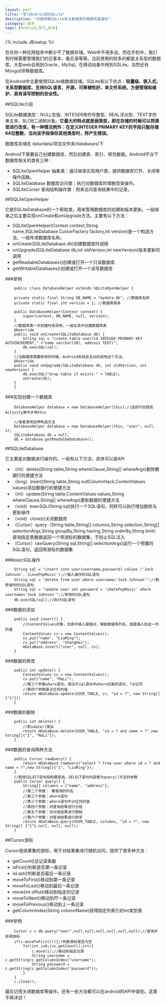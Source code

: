 ```yaml
---
layout: post
title: "学习Android的SQLite"
description: "详细讲解SQLite有关数据库的增删改查操作"
category: 技术
tags: [Android,学习,技术]
---
```

{% include JB/setup %}

在任何一种应用程序中都少不了数据存储，Web中不用多说。而在手机中，我们有时候需要管理我们的记事本，备忘录等等。当前使用的较多的都是关系型的数据库，大型web会用到Oracle，MySql。在移动设备中用到SQLite。当然还有MongoDB等数据库。

在Android中主要使用SQLite做数据存储。SQLite有以下优点：**轻量级、嵌入式、关系型数据库、支持SQL语言、开源，可移植性好、单文件系统，方便管理和维护、具有读写控制的安全性。**

##SQLite介绍

SQLite数据类型：NULL空值、INTEGER带符号整型、REAL浮点型、TEXT字符串文本、BLOB二进制对象。**它最大的特点就是弱类型，即在存储的时候可以将类型进行改变，有一种情况例外：在定义INTEGER PRIMARY KEY的字段只能存储64位整数，当向该字段保存其他类型时，将产生错误。**

数据库存储在 data/data/项目文件夹/databases/下

Android下需要自己创建数据库，然后创建表、索引、填充数据。Android平台下数据库相关的类有三种：

* SQLiteOpenHelper 抽象类：通过继承实现用户类，提供数据库打开、关闭等操作函数。
* SQLiteDatabase 数据库访问类：执行对数据库的增删改查操作。
* SQLiteCursor 查询结构操作类：用来访问查询结果中的记录。

##SQLiteOpenHelper

它是SQLiteDatabase的一个帮助类，用来管理数据库的创建和版本更新。一般继承之后主要实现onCreate和onUpgrade方法。主要有以下方法：

* SQLiteOpenHelper(Context context,String name,SQLiteDatabase.CursorFactory factory,int version)是一个构造方法，一般传递数据库名称。
* onCreate(SQLiteDatabase db)创建数据库时调用
* onUpgrade(SQLiteDatabase db,int oldVersion,int newVersion)版本更新时调用
* getReadableDatabases()创建或打开一个只读数据库
* getWritableDatabases()创建或打开一个读写数据库

###举例

        
        public class DatabaseHelper extends SQLiteOpenHelper {
 
        private static final String DB_NAME = "mydata.db"; //数据库名称
        private static final int version = 1; //数据库版本
     
        public DatabaseHelper(Context context) {
            super(context, DB_NAME, null, version);
        }
        //数据库第一次创建时会调用，一般在其中创建数据库表
        @Override
        public void onCreate(SQLiteDatabase db) {
            String sql = "create table user(id INTEGER PRIMARY KEY AUTOINCREMENT," +"name varchar(20), address TEXT)";          
            db.execSQL(sql);
        }
        //当数据库需要修改的时候，Android系统会主动的调用这个方法。
        @Override
        public void onUpgrade(SQLiteDatabase db, int oldVersion, int newVersion) {
            db.execSQL("drop table if exists " + TABLE);
            onCreate(db);
        }
        }

###实现创建一个数据库

        DatabaseHelper database = new DatabaseHelper(this);//这段代码放到Activity类中才用this

        //或者使用这种构造方法
        DatabaseHelper database = new DatabaseHelper(this, "user", null, 1);
        SQLiteDatabase db = null;
        db = database.getReadalbeDatabase();

##SQLiteDatabase

它主要是对数据进行操作的，一般有以下方法，具体可以查API

* （int）delete(String table,String whereClause,String[] whereArgs)删除数据行的便捷方法
* （long）insert(String table,String nullColumnHack,ContentValues values)添加数据行的便捷方法
* （int）update(String table,ContentValues values,String whereClause,String[] whereArgs)更新数据的便捷方法
* （void）execSQL(String sql)执行一个SQL语句，同样可以执行增加删除与更新操作
* （void）close)()关闭数据库
* （Cursor）query（String table,String[] columns,String selection,String[] selectionArgs,String groupBy,String having,String orderBy,String limit）查询指定表数据返回一个带游标的数据集，于防止SQL注入
* （Cursor）rawQuery(String sql,String[] selectionArgs)运行一个预置的SQL语句，返回带游标的数据集

###execSQL操作

        String sql = "insert into user(username,password) values ('Jack Johnson','iLovePopMuisc');//插入操作的SQL语句
        String sql = "delete from user where username='Jack Johnson'";//删除操作的SQL语句
        String sql = "update user set password = 'iHatePopMusic' where username='Jack Johnson'";//修改的SQL语句
        db.execSQL(sql);//执行SQL语句

###数据的添加

        public void insert() {
            //ContentValues对象，向其中插入键值对，键是数据库列名，值是插入到这一列的值
            ContentValues cv = new ContentValues();
            cv.put("name", "LiuMing");
            cv.put("address", "ShangHai");
            mDataBase.insert("user", null, cv);
        }

###数据的修改

        public int update() {
            ContentValues cv = new ContentValues();
            cv.put("name", "MaLi");
            //第三个参数where语句，相当于sql语句中where后面的语句，?占位符
            //第四个参数是占位符的值
            return mDataBase.update(USER_TABLE, cv, "id = ?", new String[]{"1"});
        }

###数据的删除

        public int delete() {
            //和udate()类似
            return mDataBase.delete(USER_TABLE, "id = ? and name = ?",new String[]{"1", "MaLi"});
        }

###数据的查询两种方法


        public Cursor rawQuery() {
            return mDataBase.rawQuery("select * from user where id = ? and name = ?",new String[]{"1", "LiuMing"});
        }
        //使用SELECT语句段构建查询，SELECT语句内容做为query()方法的参数
        public Cursor query() {
            String[] columns = {"name", "address"};
            //第二个参数： 要查询的列名
            //第三个参数：where语句
            //第三个参数：where语句中占位符的值
            //第四个参数：对查询结果进行分组
            //第五个参数：对分组结果进行限制
            //第六个参数：对查询结果进行排序
            return mDataBase.query(USER_TABLE, columns, "id = ?", new String[] {"1"},null, null, null);
        }


##Cursor游标

Cursor是结果集的游标，用于对结果集进行随机访问，提供了很多种方法：

- getCount()总记录条数
- isFirst()判断是否第一条记录
- isLast()判断是否最后一条记录
- moveToFirst()移动到第一条记录
- moveToLast()移动到最后一条记录
- move(int offset)移动到指定的记录
- moveToNext()移动到吓一条记录
- moveToPrevious()移动到上一条记录
- getColumnIndex(String columnName)获得指定列索引的int类型值

###举例

        Cursor c = db.query("user",null,null,null,null,null,null);//查询并获得游标
        if(c.moveToFirst()){//判断游标是否为空
            for(int i=0;i<c.getCount();i++){
                c.move(i);//移动到指定记录
                String username = c.getString(c.getColumnIndex("username");
                String password = c.getString(c.getColumnIndex("password"));
            }
        }
        c.close();

最后记得关闭数据库等操作。还有一些方法都可以在android的API中查到。这里不再详述！

